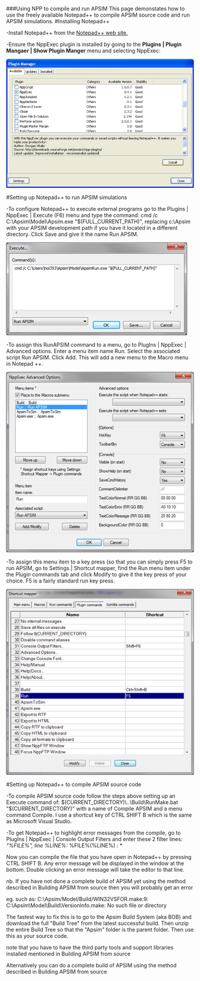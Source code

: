 
###Using NPP to compile and run APSIM
This page demonstates how to use the freely available Notepad++ to compile APSIM source code and run APSIM simulations.
#Installing Notepad++

-Install Notepad++ from the [Notepad++ web site.](http://notepad-plus-plus.org/ "Notepad++ web site.")

-Ensure the NppExec plugin is installed by going to the **Plugins | Plugin Mangaer | 	Show Plugin Manger** menu and selecting NppExec:



<img src="PluginManager.png" alt="image"/>


#Setting up Notepad++ to run APSIM simulations

-To configure Notepad++ to execute external programs go to the Plugins | NppExec | Execute (F6) menu and type the command: cmd /c C:\Apsim\Model\Apsim.exe "$(FULL_CURRENT_PATH)", replacing c:\Apsim with your APSIM development path if you have it located in a different directory. Click Save and give it the name Run APSIM.


<img src="Execute.png" alt="image"/>


-To assign this RunAPSIM command to a menu, go to PlugIns | NppExec | Advanced options. Enter a menu item name Run. Select the associated script Run APSIM. Click Add. This will add a new menu to the Macro menu in Notepad ++.


<img src="AdvancedOptions.png" alt="image"/>


-To assign this menu item to a key press (so that you can simply press F5 to run APSIM, go to Settings | Shortcut mapper, find the Run menu item under the Plugin commands tab and click Modify to give it the key press of your choice. F5 is a fairly standard run key press.


<img src="ShortcutMapper.png" alt="image"/>

#Setting up Notepad++ to compile APSIM source code

-To compile APSIM source code follow the steps above setting up an Execute command of: $(CURRENT_DIRECTORY)\..\Build\RunMake.bat "$(CURRENT_DIRECTORY)" with a name of Compile APSIM and a menu command Compile. I use a shortcut key of CTRL SHIFT B which is the same as Microsoft Visual Studio.

-To get Notepad++ to highlight error messages from the compile, go to PlugIns | NppExec | Console Output Filters and enter these 2 filter lines:
*"%FILE%", line %LINE%:* 
%FILE%(%LINE%) : *

Now you can compile the file that you have open in Notepad++ by pressing CTRL SHIFT B. Any error message will be displayed in the window at the bottom. Double clicking an error message will take the editor to that line.

nb. If you have not done a complete build of APSIM yet using the method described in Building APSIM from source then you will probably get an error

 eg. such as:
C:\Apsim/Model/Build/WIN32VSFOR.make:9: C:\Apsim\Model\Build\VersionInfo.make: No such file or directory

The fastest way to fix this is to go to the Apsim Build System (aka BOB) and download the full "Build Tree" from the latest successful build.
Then unzip the entire Build Tree so that the "Apsim" folder is the parent folder. Then use this as your source code.

note that you have to have the third party tools and support libraries installed mentioned in Building APSIM from source

Alternatively you can do a complete build of APSIM using the method described in Building APSIM from source 
